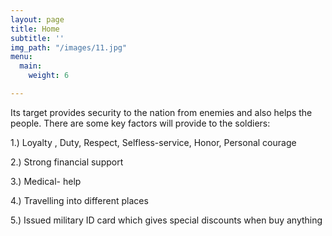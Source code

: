 ```yaml
---
layout: page
title: Home
subtitle: ''
img_path: "/images/11.jpg"
menu:
  main:
    weight: 6

---
```

Its target provides security to the nation from enemies and also helps the people. There are some key factors will provide to the soldiers: 

1\.) Loyalty , Duty, Respect, Selfless-service, Honor, Personal courage

2\.) Strong financial support

3\.) Medical- help

4\.) Travelling into different places

5\.) Issued military ID card which gives special discounts when buy anything